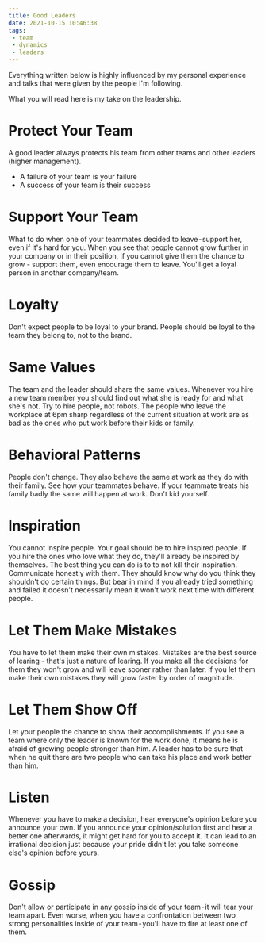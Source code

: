 ```yaml
---
title: Good Leaders
date: 2021-10-15 10:46:38
tags:
 - team
 - dynamics
 - leaders
---
```


Everything written below is highly influenced by my personal experience and talks that were given by the people I'm following.

What you will read here is my take on the leadership.

<!-- more -->

# Protect Your Team
A good leader always protects his team from other teams and other leaders (higher management).

- A failure of your team is your failure
- A success of your team is their success

# Support Your Team
What to do when one of your teammates decided to leave - support her, even if it's hard for you. When you see that people cannot grow further in your company or in their position, if you cannot give them the chance to grow - support them, even encourage them to leave. You'll get a loyal person in another company/team.
# Loyalty
Don't expect people to be loyal to your brand. People should be loyal to the team they belong to, not to the brand.

# Same Values
The team and the leader should share the same values. Whenever you hire a new team member you should find out what she is ready for and what she's not.
Try to hire people, not robots. The people who leave the workplace at 6pm sharp regardless of the current situation at work are as bad as the ones who put work before their kids or family.

# Behavioral Patterns
People don't change. They also behave the same at work as they do with their family. See how your teammates behave. If your teammate treats his family badly the same will happen at work. Don't kid yourself.

# Inspiration
You cannot inspire people. Your goal should be to hire inspired people. If you hire the ones who love what they do, they'll already be inspired by themselves. The best thing you can do is to to not kill their inspiration.
Communicate honestly with them. They should know why do you think they shouldn't do certain things. But bear in mind if you already tried something and failed it doesn't necessarily mean it won't work next time with different people.

# Let Them Make Mistakes
You have to let them make their own mistakes. Mistakes are the best source of learing - that's just a nature of learing. If you make all the decisions for them they won't grow and will leave sooner rather than later. If you let them make their own mistakes they will grow faster by order of magnitude.

# Let Them Show Off
Let your people the chance to show their accomplishments. If you see a team where only the leader is known for the work done, it means he is afraid of growing people stronger than him. A leader has to be sure that when he quit there are two people who can take his place and work better than him.

# Listen
Whenever you have to make a decision, hear everyone's opinion before you announce your own. If you announce your opinion/solution first and hear a better one afterwards, it might get hard for you to accept it. It can lead to an irrational decision just because your pride didn't let you take someone else's opinion before yours.

# Gossip
Don't allow or participate in any gossip inside of your team - it will tear your team apart. Even worse, when you have a confrontation between two strong personalities inside of your team - you'll have to fire at least one of them.
